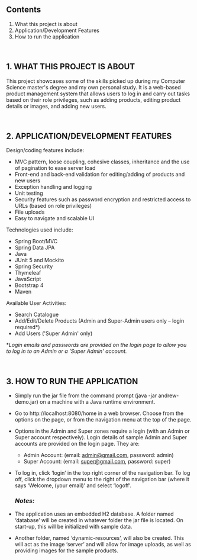 
## Contents
1.	What this project is about	
2.	Application/Development Features	
3.	How to run the application

 &nbsp;
## 1. WHAT THIS PROJECT IS ABOUT
This project showcases some of the skills picked up during my Computer Science master's degree and my own personal study. It is a web-based product management system that allows users to log in and carry out tasks based on their role privileges, such as adding products, editing product details or images, and adding new users.



&nbsp;
## 2.	APPLICATION/DEVELOPMENT FEATURES
Design/coding features include:
* MVC pattern, loose coupling, cohesive classes, inheritance and the use of pagination to ease server load 
* Front-end and back-end validation for editing/adding of products and new users
* Exception handling and logging
* Unit testing 
* Security features such as password encryption and restricted access to URLs (based on role privileges)
* File uploads
* Easy to navigate and scalable UI 

Technologies used include:
* Spring Boot/MVC
* Spring Data JPA
* Java
* JUnit 5 and Mockito
* Spring Security
* Thymeleaf
* JavaScript
* Bootstrap 4
* Maven


Available User Activities:
* Search Catalogue
* Add/Edit/Delete Products (Admin and Super-Admin users only – login required*)
* Add Users (\'Super Admin\' only)

\**Login emails and passwords are provided on the login page to allow you to log in to an Admin or a \'Super Admin\' account.*



&nbsp;
## 3.	HOW TO RUN THE APPLICATION


* Simply run the jar file from the command prompt (java -jar andrew-demo.jar) on a machine with a Java runtime environment.
* Go to http://localhost:8080/home in a web browser. Choose from the options on the page, or from the navigation menu at the top of the page.
* Options in the Admin and Super zones require a login (with an Admin or Super account respectively). Login details of sample Admin and Super accounts are provided on the login page. They are:
    - Admin Account: (email: admin@gmail.com, password: admin)
     - Super Account: (email: super@gmail.com, password: super)

* To log in, click ‘login’ in the top right corner of the navigation bar. To log off, click the dropdown menu to the right of the navigation bar (where it says ‘Welcome, (your email)’ and select ‘logoff’.

  ### *Notes:*
* The application uses an embedded H2 database. A folder named ‘database’ will be created in whatever folder the jar file is located. On start-up, this will be initialized with sample data.

* Another folder, named ‘dynamic-resources’, will also be created. This will act as the image ‘server’ and will allow for image uploads, as well as providing images for the sample products.



